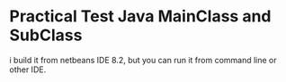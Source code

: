 # Practical Test Java MainClass and SubClass

i build it from netbeans IDE 8.2, but you can run it from command line or other IDE.